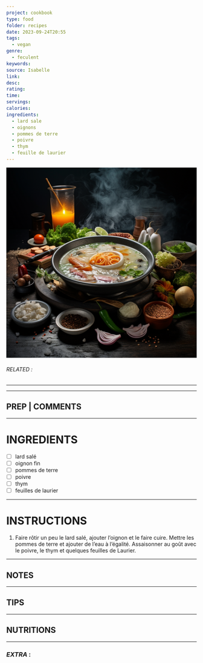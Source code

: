 ```yaml
---
project: cookbook
type: food
folder: recipes
date: 2023-09-24T20:55
tags:
  - vegan
genre:
  - feculent
keywords: 
source: Isabelle
link: 
desc: 
rating: 
time: 
servings: 
calories: 
ingredients:
  - lard sale
  - oignons
  - pommes de terre
  - poivre
  - thym
  - feuille de laurier
---
```


![IMAGE](_default.png)

###### *RELATED* : 
---


---
## PREP | COMMENTS



---
# INGREDIENTS

- [ ] lard salé
- [ ] oignon fin
- [ ] pommes de terre
- [ ] poivre 
- [ ] thym
- [ ] feuilles de laurier

---
# INSTRUCTIONS

1. Faire rôtir un peu le lard salé, ajouter l’oignon et le faire cuire. Mettre les pommes de terre et ajouter de l’eau à l’égalité. Assaisonner au goût avec le poivre, le thym et quelques feuilles de Laurier.

---
## NOTES



---
## TIPS



---
## NUTRITIONS



---
### *EXTRA* :



